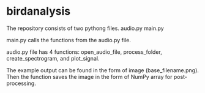 # birdanalysis
The repository consists of two pythong files. 
  audio.py
  main.py

main.py calls the functions from the audio.py file.

audio.py file has 4 functions: open_audio_file, process_folder, create_spectrogram, and plot_signal. 

The example output can be found in the form of image (base_filename.png). Then the function saves the image in the form of NumPy array for post-processing. 
